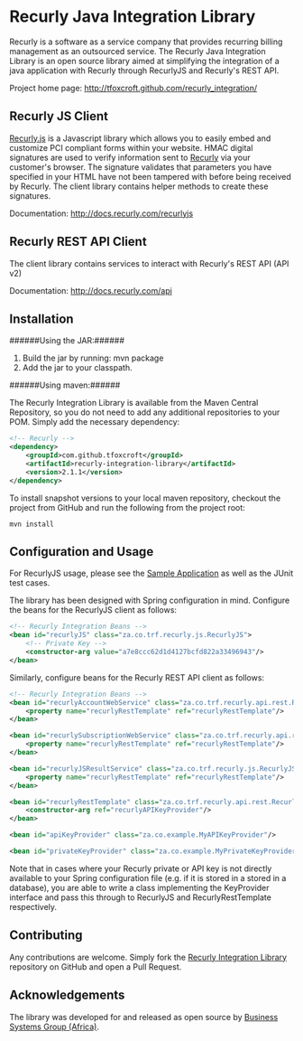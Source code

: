 Recurly Java Integration Library
================================

Recurly is a software as a service company that provides recurring billing management as an outsourced service. The
Recurly Java Integration Library is an open source library aimed at simplifying the integration of a java application
with Recurly through RecurlyJS and Recurly's REST API.

Project home page: http://tfoxcroft.github.com/recurly_integration/

Recurly JS Client
-----------------

[Recurly.js](http://js.recurly.com/) is a Javascript library which allows you to easily embed and customize PCI compliant
forms within your website. HMAC digital signatures are used to verify information sent to [Recurly](http://recurly.com/)
via your customer's browser. The signature validates that parameters you have specified in your HTML have not
been tampered with before being received by Recurly. The client library contains helper methods to create these signatures.

Documentation: http://docs.recurly.com/recurlyjs

Recurly REST API Client
-----------------------

The client library contains services to interact with Recurly's REST API (API v2)

Documentation: http://docs.recurly.com/api

Installation
------------

######Using the JAR:######

1. Build the jar by running: mvn package
2. Add the jar to your classpath.

######Using maven:######

The Recurly Integration Library is available from the Maven Central Repository, so you do not need to add any additional
repositories to your POM. Simply add the necessary dependency:

```xml
<!-- Recurly -->
<dependency>
    <groupId>com.github.tfoxcroft</groupId>
    <artifactId>recurly-integration-library</artifactId>
    <version>2.1.1</version>
</dependency>
```

To install snapshot versions to your local maven repository, checkout the project from GitHub and run the following
from the project root:

```console
mvn install
```

Configuration and Usage
-----------------------

For RecurlyJS usage, please see the 
[Sample Application](https://github.com/tfoxcroft/recurly_integration_sample_app) as well as  the JUnit test cases.

The library has been designed with Spring configuration in mind. Configure the beans for the RecurlyJS client as follows:

```xml
<!-- Recurly Integration Beans -->
<bean id="recurlyJS" class="za.co.trf.recurly.js.RecurlyJS">
    <!-- Private Key -->
    <constructor-arg value="a7e8ccc62d1d4127bcfd822a33496943"/>
</bean>
```

Similarly, configure beans for the Recurly REST API client as follows:

```xml
<!-- Recurly Integration Beans -->
<bean id="recurlyAccountWebService" class="za.co.trf.recurly.api.rest.RecurlyAccountWebServiceImpl">
    <property name="recurlyRestTemplate" ref="recurlyRestTemplate"/>
</bean>

<bean id="recurlySubscriptionWebService" class="za.co.trf.recurly.api.rest.RecurlySubscriptionWebServiceImpl">
    <property name="recurlyRestTemplate" ref="recurlyRestTemplate"/>
</bean>

<bean id="recurlyJSResultService" class="za.co.trf.recurly.js.RecurlyJSResultServiceImpl">
    <property name="recurlyRestTemplate" ref="recurlyRestTemplate"/>
</bean>

<bean id="recurlyRestTemplate" class="za.co.trf.recurly.api.rest.RecurlyRestTemplate">
    <constructor-arg ref="recurlyAPIKeyProvider"/>
</bean>

<bean id="apiKeyProvider" class="za.co.example.MyAPIKeyProvider"/>

<bean id="privateKeyProvider" class="za.co.example.MyPrivateKeyProvider"/>
```

Note that in cases where your Recurly private or API key is not directly available to your Spring configuration file
(e.g. if it is stored in a stored in a database), you are able to write a class implementing the KeyProvider interface
and pass this through to RecurlyJS and RecurlyRestTemplate respectively.

Contributing
------------
Any contributions are welcome. Simply fork the [Recurly Integration Library](https://github.com/tfoxcroft/recurly_integration)
repository on GitHub and open a Pull Request.

Acknowledgements
----------------
The library was developed for and released as open source by [Business Systems Group (Africa)](http://www.bsg.co.za).